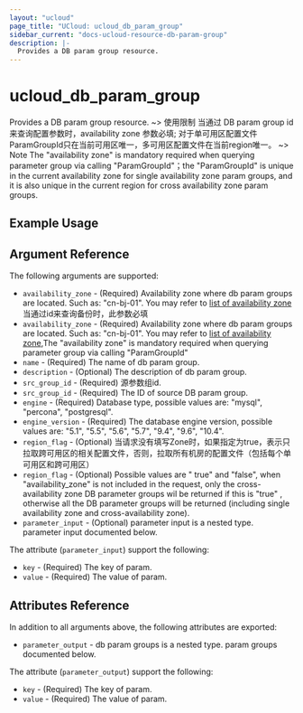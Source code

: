```yaml
---
layout: "ucloud"
page_title: "UCloud: ucloud_db_param_group"
sidebar_current: "docs-ucloud-resource-db-param-group"
description: |-
  Provides a DB param group resource.
---
```


# ucloud_db_param_group

Provides a DB param group resource.
~> 使用限制 当通过 DB param group id来查询配置参数时，availability zone 参数必填; 对于单可用区配置文件ParamGroupId只在当前可用区唯一，多可用区配置文件在当前region唯一。 
~> Note The "availability zone" is mandatory required when querying parameter group via calling "ParamGroupId"；the "ParamGroupId" is unique in the current availability zone for single availability zone param groups, and it is also unique in the current region for cross availability zone param groups.
## Example Usage

## Argument Reference

The following arguments are supported:

* `availability_zone` - (Required) Availability zone where db param groups are located. Such as: "cn-bj-01". You may refer to [list of availability zone](https://docs.ucloud.cn/api/summary/regionlist)当通过id来查询备份时，此参数必填
* `availability_zone` - (Required) Availability zone where db param groups are located. Such as: "cn-bj-01". You may refer to [list of availability zone](https://docs.ucloud.cn/api/summary/regionlist),The "availability zone" is mandatory required when querying parameter group via calling "ParamGroupId"
* `name` - (Required) The name of db param group.
* `description` - (Optional) The description of db param group.
* `src_group_id` - (Required) 源参数组id.
* `src_group_id` - (Required) The ID of source DB param group.
* `engine` - (Required) Database type, possible values are: "mysql", "percona", "postgresql".
* `engine_version` - (Required) The database engine version, possible values are: "5.1", "5.5", "5.6", "5.7", "9.4", "9.6", "10.4".
* `region_flag` - (Optional) 当请求没有填写Zone时，如果指定为true，表示只拉取跨可用区的相关配置文件，否则，拉取所有机房的配置文件（包括每个单可用区和跨可用区）
* `region_flag` - (Optional) Possible values are " true" and "false", when "availability_zone" is not included in the request, only the cross-availability zone DB parameter groups wil be returned if this is "true" , otherwise all the DB parameter groups will be returned (including single availability zone and cross-availability zone).
* `parameter_input` - (Optional) parameter input is a nested type. parameter input documented below.

The attribute (`parameter_input`) support the following:
* `key` - (Required) The key of param.
* `value` - (Required) The value of param.

## Attributes Reference

In addition to all arguments above, the following attributes are exported:

* `parameter_output` - db param groups is a nested type. param groups documented below.

The attribute (`parameter_output`) support the following:

* `key` - (Required) The key of param.
* `value` - (Required) The value of param.
